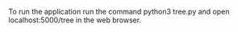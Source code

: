 To run the application run the command python3 tree.py and open localhost:5000/tree in the web browser.
